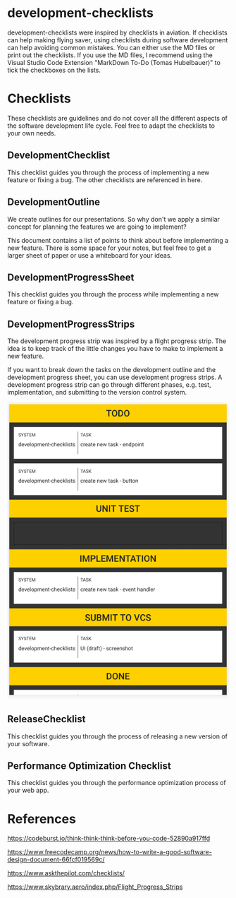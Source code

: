 # development-checklists

development-checklists were inspired by checklists in aviation. If checklists can help making flying saver, using checklists during software development can help avoiding common mistakes. You can either use the MD files or print out the checklists. If you use the MD files, I recommend using the Visual Studio Code Extension "MarkDown To-Do (Tomas Hubelbauer)" to tick the checkboxes on the lists.

# Checklists

These checklists are guidelines and do not cover all the different aspects of the software development life cycle. Feel free to adapt the checklists to your own needs.

## DevelopmentChecklist

This checklist guides you through the process of implementing a new feature or fixing a bug. The other checklists are referenced in here.

## DevelopmentOutline

We create outlines for our presentations. So why don't we apply a similar concept for planning the features we are going to implement?

This document contains a list of points to think about before implementing a new feature. There is some space for your notes, but feel free to get a larger sheet of paper or use a whiteboard for your ideas.

## DevelopmentProgressSheet

This checklist guides you through the process while implementing a new feature or fixing a bug.

## DevelopmentProgressStrips

The development progress strip was inspired by a flight progress strip. The idea is to keep track of the little changes you have to make to implement a new feature.

If you want to break down the tasks on the development outline and the development progress sheet, you can use development
progress strips. A development progress strip can go through different phases, e.g. test, implementation, and submitting to the version control system.

![Development Progress Strip Board Draft](/development-progress-strip-board/ui/draft1.png)

## ReleaseChecklist

This checklist guides you through the process of releasing a new version of your software.

## Performance Optimization Checklist

This checklist guides you through the performance optimization process of your web app.

# References

https://codeburst.io/think-think-think-before-you-code-52890a917ffd

https://www.freecodecamp.org/news/how-to-write-a-good-software-design-document-66fcf019569c/

https://www.askthepilot.com/checklists/

https://www.skybrary.aero/index.php/Flight_Progress_Strips